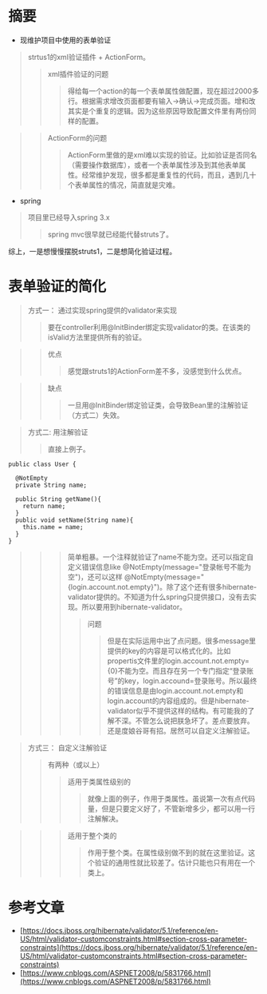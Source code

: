 # 摘要
* 现维护项目中使用的表单验证
>strtus1的xml验证插件 + ActionForm。
>>xml插件验证的问题
>>>得给每一个action的每一个表单属性做配置，现在超过2000多行。根据需求增改页面都要有输入->确认->完成页面。增和改其实是个重复的逻辑。因为这些原因导致配置文件里有两份同样的配置。

>>ActionForm的问题
>>>ActionForm里做的是xml难以实现的验证。比如验证是否同名（需要操作数据库），或者一个表单属性涉及到其他表单属性。经常维护发现，很多都是重复性的代码，而且，遇到几十个表单属性的情况，简直就是灾难。
* spring
>项目里已经导入spring 3.x
>>spring mvc很早就已经能代替struts了。

综上，一是想慢慢摆脱struts1，二是想简化验证过程。

# 表单验证的简化
>方式一： 通过实现spring提供的validator来实现
>>要在controller利用@InitBinder绑定实现validator的类。在该类的isValid方法里提供所有的验证。

>>优点
>>>感觉跟struts1的ActionForm差不多，没感觉到什么优点。

>>缺点
>>>一旦用@InitBinder绑定验证类，会导致Bean里的注解验证（方式二）失效。

>方式二: 用注解验证
>>直接上例子。
```
public class User {
  
  @NotEmpty
  private String name;
  
  public String getName(){
    return name;
  }
  public void setName(String name){
    this.name = name;
  }
}
```
>>>简单粗暴。一个注释就验证了name不能为空。还可以指定自定义错误信息like @NotEmpty(message="登录帐号不能为空")，还可以这样 @NotEmpty(message="{login.account.not.empty}")。除了这个还有很多hibernate-validator提供的。不知道为什么spring只提供接口，没有去实现。所以要用到hibernate-validator。
>>>>问题
>>>>>但是在实际运用中出了点问题。很多message里提供的key的内容是可以格式化的。比如propertis文件里的login.account.not.empty={0}不能为空。而且存在另一个专门指定“登录账号”的key，login.accound=登录账号。所以最终的错误信息是由login.account.not.empty和login.account的内容组成的。但是hibernate-validator似乎不提供这样的结构。有可能我的了解不深。不管怎么说把朕急坏了。差点要放弃。还是度娘谷哥有招。居然可以自定义注解验证。

>方式三： 自定义注解验证
>>有两种（或以上）
>>>适用于类属性级别的
>>>>就像上面的例子，作用于类属性。虽说第一次有点代码量，但是只要定义好了，不管新增多少，都可以用一行注解解决。

>>>适用于整个类的
>>>>作用于整个类。在属性级别做不到的就在这里验证。这个验证的通用性就比较差了。估计只能也只有用在一个类上。

# 参考文章
* [https://docs.jboss.org/hibernate/validator/5.1/reference/en-US/html/validator-customconstraints.html#section-cross-parameter-constraints](https://docs.jboss.org/hibernate/validator/5.1/reference/en-US/html/validator-customconstraints.html#section-cross-parameter-constraints)
* [https://www.cnblogs.com/ASPNET2008/p/5831766.html](https://www.cnblogs.com/ASPNET2008/p/5831766.html)
